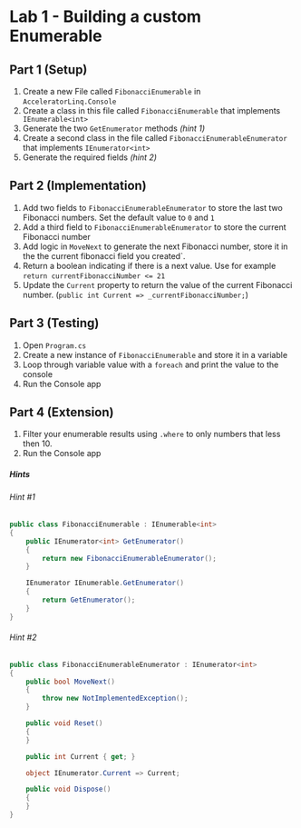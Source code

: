 # Lab 1 - Building a custom Enumerable


## Part 1 (Setup)

1. Create a new File called `FibonacciEnumerable` in `AcceleratorLinq.Console`
2. Create a class in this file called `FibonacciEnumerable` that implements ` IEnumerable<int>`
3. Generate the two `GetEnumerator` methods _(hint 1)_
4. Create a second class in the file called `FibonacciEnumerableEnumerator` that implements `IEnumerator<int>`
5. Generate the required fields _(hint 2)_

## Part 2 (Implementation)
1. Add two fields to `FibonacciEnumerableEnumerator` to store the last two Fibonacci numbers. Set the default value to `0` and `1`
2. Add a third field to `FibonacciEnumerableEnumerator` to store the current Fibonacci number
3. Add logic in `MoveNext` to generate the next Fibonacci number, store it in the the current fibonacci field you created`.
4. Return a boolean indicating if there is a next value. Use for example `return currentFibonacciNumber <= 21`
5. Update the `Current` property to return the value of the current Fibonacci number. (`public int Current => _currentFibonacciNumber;`)

## Part 3 (Testing)
1. Open `Program.cs`
2. Create a new instance of `FibonacciEnumerable` and store it in a variable
3. Loop through variable value with a `foreach` and print the value to the console
4. Run the Console app

## Part 4 (Extension)
1. Filter your enumerable results using `.where` to only numbers that less then 10.
2. Run the Console app

##### Hints
###### Hint #1
```csharp
public class FibonacciEnumerable : IEnumerable<int>
{
    public IEnumerator<int> GetEnumerator()
    {
        return new FibonacciEnumerableEnumerator();
    }

    IEnumerator IEnumerable.GetEnumerator()
    {
        return GetEnumerator();
    }
}
```

###### Hint #2
```csharp
public class FibonacciEnumerableEnumerator : IEnumerator<int>
{
    public bool MoveNext()
    {
        throw new NotImplementedException();
    }

    public void Reset()
    {
    }

    public int Current { get; }

    object IEnumerator.Current => Current;

    public void Dispose()
    {
    }
}
```